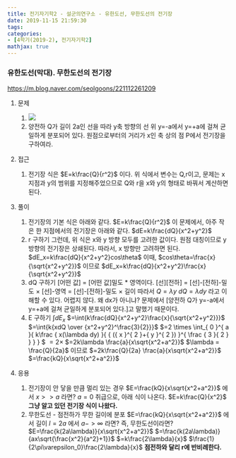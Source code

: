 ```yaml
---
title: 전기자기학2 - 설군의연구소 - 유한도선, 무한도선의 전기장
date: 2019-11-15 21:59:30
tags:
categories:
- [4학기(2019-2), 전기자기학2]
mathjax: true
---
```


### 유한도선(막대). 무한도선의 전기장

https://m.blog.naver.com/seolgoons/221112261209

1. 문제
    1. ![](/images/전기자기학2/설군_직선전하.jpg)
    1. 양전하 Q가 길이 2a인 선을 따라 y축 방향의 선 위 y=-a에서 y=+a에 걸쳐 균일하게 분포되어 있다.
    원점으로부터의 거리가 x인 축 상의 점 P에서 전기장을 구하여라.

1. 접근
    1. 전기장 식은 $E=k\frac{Q}{r^2}$ 이다.
    위 식에서 변수는 Q,r이고,
    문제는 x 지점과 y의 범위를 지정해주었으므로
    Q와 r을 x와 y의 형태로 바꿔서 계산하면 된다.

1. 풀이
    1. 전기장의 기본 식은 아래와 같다.
    $E=k\frac{Q}{r^2}$
    이 문제에서, 아주 작은 한 지점에서의 전기장은 아래와 같다.
    $dE=k\frac{dQ}{x^2+y^2}$
    1. r 구하기
    그런데, 위 식은 x와 y 방향 모두를 고려한 값이다.
    원점 대칭이므로 y 방향의 전기장은 상쇄된다.
    따라서, x 방향만 고려하면 된다.
    $dE_x=k\frac{dQ}{x^2+y^2}cos\theta$
    이때, $cos\theta=\frac{x}{\sqrt{x^2+y^2}}$ 이므로
    $dE_x=k\frac{dQ}{x^2+y^2}\frac{x}{\sqrt{x^2+y^2}}$
    1. dQ 구하기
    [어떤 값] = [어떤 값]밀도 * 영역이다.
    [선][전하]
    = [선]-[전하]-밀도 $\times$ [선]-영역
    = [선]-[전하]-밀도 $\times$ 길이
    따라서
    $Q=\lambda y$
    $dQ=\lambda dy$
    라고 이해할 수 있다. 어렵지 않다.
    왜 dx가 아니냐? 문제에서 [양전하 Q가 y=-a에서 y=+a에 걸쳐 균일하게 분포되어 있다.]고 말했기 때문이다.
    1. E 구하기
    $\int{dE_x}$
    $=\int{k\frac{dQ}{x^2+y^2}\frac{x}{\sqrt{x^2+y^2}}}$
    $=\int{k{xdQ \over {x^2+y^2}^\frac{3}{2}}}$
    $=2 \times \int_{ 0 }^{ a }{ k\frac { x(\lambda dy) }{ { ({ x }^{ 2 }+{ y }^{ 2 }) }^{ \frac { 3 }{ 2 }  } }  } $
    $=2 \times$
    $=2k\lambda \frac{a}{x\sqrt{x^2+a^2}}$
    $\lambda = \frac{Q}{2a}$
    이므로
    $=2k\frac{Q}{2a} \frac{a}{x\sqrt{x^2+a^2}}$
    $=\frac{kQ}{x\sqrt{x^2+a^2}}$

1. 응용
    1. 전기장이 안 닿을 만큼 멀리 있는 경우
    $E=\frac{kQ}{x\sqrt{x^2+a^2}}$ 에서
    $x>>a$ 라면? $a=0$ 취급으로, 아래 식이 나온다.
    $E=k\frac{Q}{x^2}$
    **그냥 알고 있던 전기장 식이 나왔다.**
    1. 무한도선 - 점전하가 무한 길이에 분포
     $E=\frac{kQ}{x\sqrt{x^2+a^2}}$ 에서
     길이 $l=2a$ 에서 $a->\infty$ 라면? 즉, 무한도선이라면?
     $E=\frac{k(2a\lambda)}{x\sqrt{x^2+a^2}}$
     $=\frac{k(2a\lambda)}{ax\sqrt{\frac{x^2}{a^2}+1}}$
     $=k\frac{2\lambda}{x}$
     $\frac{1}{2\pi\varepsilon_0}\frac{2\lambda}{x}$
    **점전하와 달리 r에 반비례한다.**
